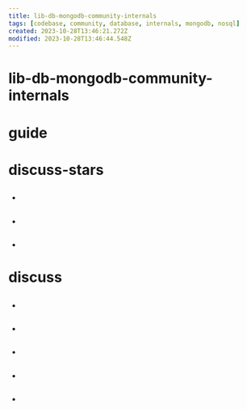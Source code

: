 ```yaml
---
title: lib-db-mongodb-community-internals
tags: [codebase, community, database, internals, mongodb, nosql]
created: 2023-10-28T13:46:21.272Z
modified: 2023-10-28T13:46:44.548Z
---
```


# lib-db-mongodb-community-internals

# guide

# discuss-stars
- ## 

- ## 

- ## 
# discuss
- ## 

- ## 

- ## 

- ## 

- ## 
